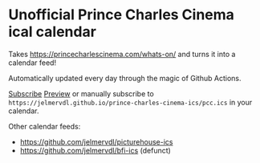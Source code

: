 # Unofficial Prince Charles Cinema ical calendar

Takes https://princecharlescinema.com/whats-on/ and turns it into a calendar feed!

Automatically updated every day through the magic of Github Actions.

[Subscribe](https://jelmervdl.github.io/prince-charles-cinema-ics/pcc.ics)
[Preview](https://larrybolt.github.io/online-ics-feed-viewer/#feed=https%3A//jelmervdl.github.io/prince-charles-cinema-ics/pcc.ics&cors=false)
or manually subscribe to `https://jelmervdl.github.io/prince-charles-cinema-ics/pcc.ics` in your calendar.


Other calendar feeds:
- https://github.com/jelmervdl/picturehouse-ics
- https://github.com/jelmervdl/bfi-ics (defunct)
